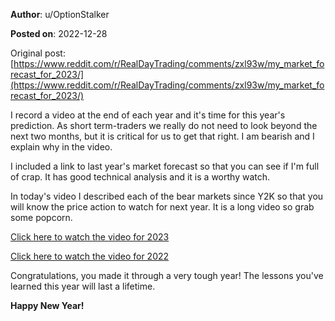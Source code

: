 **Author**: u/OptionStalker

**Posted on**: 2022-12-28

Original post: [https://www.reddit.com/r/RealDayTrading/comments/zxl93w/my_market_forecast_for_2023/](https://www.reddit.com/r/RealDayTrading/comments/zxl93w/my_market_forecast_for_2023/)

I record a video at the end of each year and it's time for this year's prediction. As short term-traders we really do not need to look beyond the next two months, but it is critical for us to get that right. I am bearish and I explain why in the video. 

I included a link to last year's market forecast so that you can see if I'm full of crap. It has good technical analysis and it is a worthy watch. 

In today's video I described each of the bear markets since Y2K so that you will know the price action to watch for next year. It is a long video so grab some popcorn.

[Click here to watch the video for 2023](https://www.youtube.com/watch?v=84KdmyIZxw8)

[Click here to watch the video for 2022](https://www.youtube.com/watch?v=thYXfgJoGiE&t=0s)

Congratulations, you made it through a very tough year! The lessons you've learned this year will last a lifetime.

**Happy New Year!**